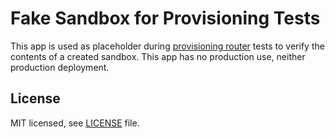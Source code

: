 # Fake Sandbox for Provisioning Tests

This app is used as placeholder during [provisioning router](tests) tests to verify the contents of a created
sandbox. This app has no production use, neither production deployment.

## License

MIT licensed, see [LICENSE](./LICENSE) file.
